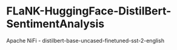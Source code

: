 # FLaNK-HuggingFace-DistilBert-SentimentAnalysis
Apache NiFi - distilbert-base-uncased-finetuned-sst-2-english
